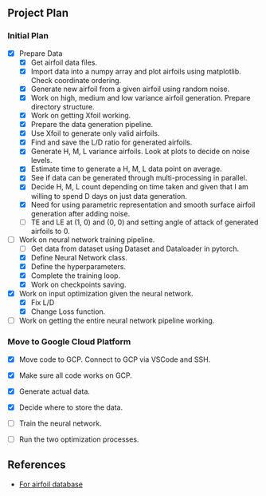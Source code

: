 ## Project Plan

### Initial Plan
- [x] Prepare Data
  - [x] Get airfoil data files.
  - [x] Import data into a numpy array and plot airfoils using matplotlib. Check coordinate ordering.
  - [x] Generate new airfoil from a given airfoil using random noise.
  - [x] Work on high, medium and low variance airfoil generation. Prepare directory structure.
  - [x] Work on getting Xfoil working.
  - [x] Prepare the data generation pipeline.
  - [x] Use Xfoil to generate only valid airfoils.
  - [x] Find and save the L/D ratio for generated airfoils.
  - [x] Generate H, M, L variance airfoils. Look at plots to decide on noise levels.
  - [x] Estimate time to generate a H, M, L data point on average.
  - [x] See if data can be generated through multi-processing in parallel.
  - [x] Decide H, M, L count depending on time taken and given that I am willing to spend D days on just data generation.
  - [x] Need for using parametric representation and smooth surface airfoil generation after adding noise.
  - [ ] TE and LE at (1, 0) and (0, 0) and setting angle of attack of generated airfoils to 0.
- [ ] Work on neural network training pipeline.
  - [ ] Get data from dataset using Dataset and Dataloader in pytorch.
  - [x] Define Neural Network class.
  - [x] Define the hyperparameters.
  - [x] Complete the training loop.
  - [x] Work on checkpoints saving.
- [x] Work on input optimization given the neural network.
  - [x] Fix L/D
  - [x] Change Loss function.
- [ ] Work on getting the entire neural network pipeline working.

### Move to Google Cloud Platform
- [x] Move code to GCP. Connect to GCP via VSCode and SSH.
- [x] Make sure all code works on GCP.
- [x] Generate actual data.
- [x] Decide where to store the data.
- [ ] Train the neural network.
- [ ] Run the two optimization processes.



## References
- [For airfoil database](https://github.com/npuljc/Airfoil_preprocessing?tab=readme-ov-file)